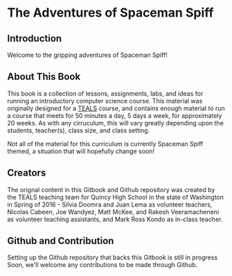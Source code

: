 # The Adventures of Spaceman Spiff

## **Introduction**

Welcome to the gripping adventures of Spaceman Spiff!

## **About This Book**

This book is a collection of lessons, assignments, labs, and ideas for running an introductory computer science course. This material was originally designed for a [TEALS](http://tealsk12.org) course, and contains enough material to run a course that meets for 50 minutes a day, 5 days a week, for approximately 20 weeks. As with any cirruculum, this will vary greatly depending upon the students, teacher(s), class size, and class setting.

Not all of the material for this curriculum is currently Spaceman Spiff themed, a situation that will hopefully change soon!

## **Creators**

The orignal content in this Gitbook and Github repository was created by the TEALS teaching team for Quincy High School in the state of Washington in Spring of 2016 - Silvia Doomra and Juan Lema as volunteer teachers, Nicolas Cabeen, Joe Wandyez, Matt McKee, and Rakesh Veeramacheneni as volunteer teaching assistants, and Mark Ross Kondo as in-class teacher.

## **Github and Contribution**

Setting up the Github repository that backs this Gitbook is still in progress Soon, we&#39;ll welcome any contributions to be made through Github.

